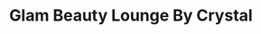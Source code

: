 ---
title: "Glam Beauty Lounge By Crystal"
url: /ridgewood/glam-beauty-lounge-by-crystal/
shop: beauty
---